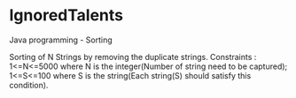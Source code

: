# IgnoredTalents
Java programming - Sorting

Sorting of N Strings by removing the duplicate strings.
Constraints :
1<=N<=5000 where N is the integer(Number of string need to be captured);
1<=S<=100 where S is the string(Each string(S) should satisfy this condition).


